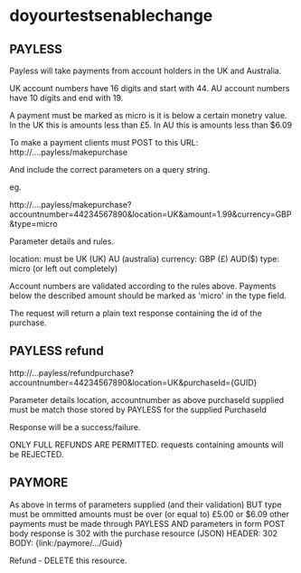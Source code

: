 doyourtestsenablechange
=======================

PAYLESS
-------
Payless will take payments from account holders in the UK and Australia.

UK account numbers have 16 digits and start with 44.
AU account numbers have 10 digits and end with 19.

A payment must be marked as micro is it is below a certain monetry value.
In the UK this is amounts less than £5.
In AU this is amounts less than $6.09


To make a payment clients must POST to this URL:
http://....payless/makepurchase

And include the correct parameters on a query string.


eg.

http://....payless/makepurchase?accountnumber=44234567890&location=UK&amount=1.99&currency=GBP&type=micro

Parameter details and rules.

location: must be UK (UK) AU (australia)
currency: GBP (£) AUD($)
type: micro (or left out completely)

Account numbers are validated according to the rules above.
Payments below the described amount should be marked as 'micro' in the type field.

The request will return a plain text response containing the id of the purchase.


PAYLESS refund
--------------

http://...payless/refundpurchase?accountnumber=44234567890&location=UK&purchaseId={GUID}

Parameter details
location, accountnumber as above
purchaseId supplied must be match those stored by PAYLESS for the supplied PurchaseId

Response will be a success/failure.

ONLY FULL REFUNDS ARE PERMITTED. requests containing amounts will be REJECTED.

PAYMORE
-------
As above in terms of parameters supplied (and their validation)
BUT
type must be ommitted
amounts must be over (or equal to) £5.00 or $6.09 other payments must be made through PAYLESS
AND
parameters in form POST body
response is 302 with the purchase resource (JSON)
HEADER: 302
BODY: {link:/paymore/.../Guid}

Refund - DELETE this resource.


















